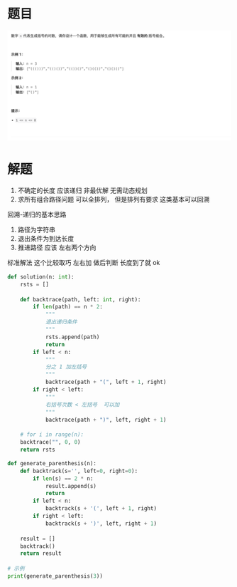 # 题目

![](attachments/Pasted%20image%2020240229223757.png)

# 解题

1. 不确定的长度 应该递归 非最优解 无需动态规划
2. 求所有组合路径问题 可以全排列， 但是排列有要求 这类基本可以回溯 


回溯-递归的基本思路
1. 路径为字符串
2. 退出条件为到达长度
3. 推进路径 应该 左右两个方向


标准解法 
这个比较取巧 左右加 做后判断 长度到了就 ok

```python
def solution(n: int):
    rsts = []

    def backtrace(path, left: int, right):
        if len(path) == n * 2:
            """
            退出递归条件
            """
            rsts.append(path)
            return
        if left < n:
            """
            分之 1 加左括号
            """
            backtrace(path + "(", left + 1, right)
        if right < left:
            """
            右括号次数 < 左括号  可以加
            """
            backtrace(path + ")", left, right + 1)

    # for i in range(n):
    backtrace("", 0, 0)
    return rsts

```


```python
def generate_parenthesis(n):
    def backtrack(s='', left=0, right=0):
        if len(s) == 2 * n:
            result.append(s)
            return
        if left < n:
            backtrack(s + '(', left + 1, right)
        if right < left:
            backtrack(s + ')', left, right + 1)

    result = []
    backtrack()
    return result

# 示例
print(generate_parenthesis(3))

```